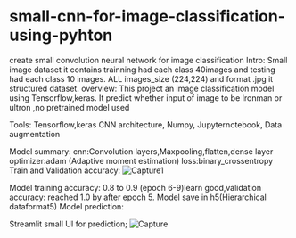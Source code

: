 # small-cnn-for-image-classification-using-pyhton
create small convolution neural network for image classification 
Intro:
Small image dataset it contains trainning had each class 40images and testing had each class 10 images.
ALL images_size (224,224) and format .jpg it structured dataset.
overview:
This project an image classification model using Tensorflow,keras.
It predict whether input of image to be Ironman or ultron ,no pretrained model used

Tools:
Tensorflow,keras
CNN architecture,
Numpy,
Jupyternotebook,
Data augmentation

Model summary:
cnn:Convolution layers,Maxpooling,flatten,dense layer
optimizer:adam (Adaptive moment estimation)
loss:binary_crossentropy
Train and Validation accuracy:
![Capture1](https://github.com/user-attachments/assets/c0fd6e15-9723-4c18-9a2c-22c1a250d989)


Model training accuracy: 0.8 to 0.9 (epoch 6-9)learn good,validation accuracy: reached 1.0 by after epoch 5.
Model save in h5(Hierarchical dataformat5)
Model prediction:

Streamlit small UI for prediction;
![Capture](https://github.com/user-attachments/assets/c1c7bd24-031b-4212-a19a-2c293a5c3179)






